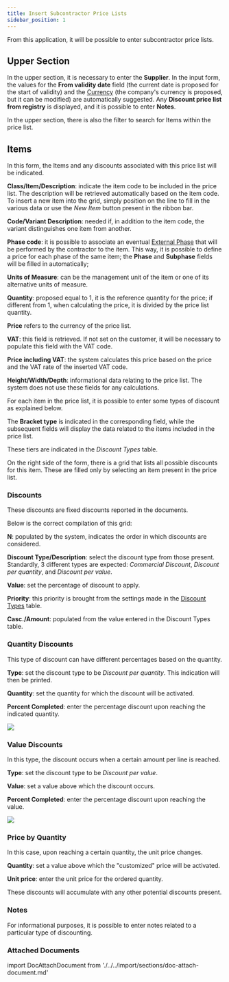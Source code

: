 ```yaml
---
title: Insert Subcontractor Price Lists 
sidebar_position: 1
---
```


From this application, it will be possible to enter subcontractor price lists.

## Upper Section

In the upper section, it is necessary to enter the **Supplier**.
In the input form, the values for the **From validity date** field (the current date is proposed for the start of validity) and the [Currency](/docs/guide/common/glossary/glossary-intro#currency) (the company's currency is proposed, but it can be modified) are automatically suggested.
Any **Discount price list from registry** is displayed, and it is possible to enter **Notes**.

In the upper section, there is also the filter to search for Items within the price list.

## Items

In this form, the Items and any discounts associated with this price list will be indicated.

**Class/Item/Description**: indicate the item code to be included in the price list. The description will be retrieved automatically based on the item code. To insert a new item into the grid, simply position on the line to fill in the various data or use the *New Item* button present in the ribbon bar.

**Code/Variant Description**: needed if, in addition to the item code, the variant distinguishes one item from another.

**Phase code**: it is possible to associate an eventual [External Phase](/docs/configurations/tables/production/standard-phases) that will be performed by the contractor to the item. This way, it is possible to define a price for each phase of the same item; the **Phase** and **Subphase** fields will be filled in automatically;

**Units of Measure**: can be the management unit of the item or one of its alternative units of measure.

**Quantity**: proposed equal to 1, it is the reference quantity for the price; if different from 1, when calculating the price, it is divided by the price list quantity.

**Price** refers to the currency of the price list.

**VAT**: this field is retrieved. If not set on the customer, it will be necessary to populate this field with the VAT code.

**Price including VAT**: the system calculates this price based on the price and the VAT rate of the inserted VAT code.

**Height/Width/Depth**: informational data relating to the price list. The system does not use these fields for any calculations.

For each item in the price list, it is possible to enter some types of discount as explained below.

The **Bracket type** is indicated in the corresponding field, while the subsequent fields will display the data related to the items included in the price list.

These tiers are indicated in the *Discount Types* table.

On the right side of the form, there is a grid that lists all possible discounts for this item. These are filled only by selecting an item present in the price list.

### Discounts

These discounts are fixed discounts reported in the documents.

Below is the correct compilation of this grid:

**N**: populated by the system, indicates the order in which discounts are considered.

**Discount Type/Description**: select the discount type from those present. Standardly, 3 different types are expected: *Commercial Discount*, *Discount per quantity*, and *Discount per value*.

**Value**: set the percentage of discount to apply.

**Priority**: this priority is brought from the settings made in the [Discount Types](/docs/configurations/tables/general-settings/discount-types) table.

**Casc./Amount**: populated from the value entered in the Discount Types table.

### Quantity Discounts

This type of discount can have different percentages based on the quantity.

**Type**: set the discount type to be *Discount per quantity*. This indication will then be printed.

**Quantity**: set the quantity for which the discount will be activated.

**Percent Completed**: enter the percentage discount upon reaching the indicated quantity.

![](/img/it-it/sales/sales-price-list/insert-sales-price-list/image07.png)

### Value Discounts

In this type, the discount occurs when a certain amount per line is reached.

**Type**: set the discount type to be *Discount per value*.

**Value**: set a value above which the discount occurs.

**Percent Completed**: enter the percentage discount upon reaching the value.

![](/img/it-it/sales/sales-price-list/insert-sales-price-list/image09.png)

### Price by Quantity

In this case, upon reaching a certain quantity, the unit price changes.

**Quantity**: set a value above which the "customized" price will be activated.

**Unit price**: enter the unit price for the ordered quantity.

These discounts will accumulate with any other potential discounts present.

### Notes

For informational purposes, it is possible to enter notes related to a particular type of discounting.

### Attached Documents

import DocAttachDocument from './../../import/sections/doc-attach-document.md'

<DocAttachDocument />
